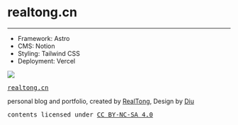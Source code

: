 # realtong.cn

---

- Framework: Astro
- CMS: Notion
- Styling: Tailwind CSS
- Deployment: Vercel

<img src="./screen-shot/screenshot.png">

<samp><a href="https://realtong.cn" target="_blank" rel="noopener noreferrer">realtong.cn</a></samp>

personal blog and portfolio, created by [RealTong](https://github.com/RealTong), Design by [Diu](https://github.com/ddiu8081)

<samp>contents licensed under <a href='https://creativecommons.org/licenses/by-nc-sa/4.0/'>CC BY-NC-SA 4.0</a></samp>
